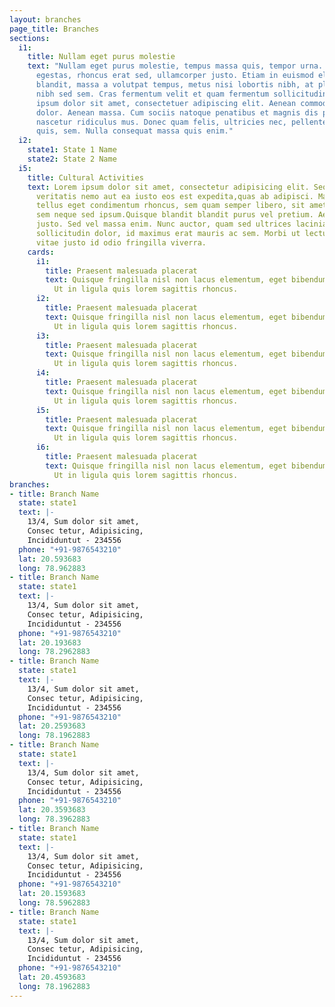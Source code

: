 ```yaml
---
layout: branches
page_title: Branches
sections:
  i1:
    title: Nullam eget purus molestie
    text: "Nullam eget purus molestie, tempus massa quis, tempor urna. Nam nec nibh
      egestas, rhoncus erat sed, ullamcorper justo. Etiam in euismod elit. Integer
      blandit, massa a volutpat tempus, metus nisi lobortis nibh, at placerat ipsum
      nibh sed sem. Cras fermentum velit et quam fermentum sollicitudin. \n\nLorem
      ipsum dolor sit amet, consectetuer adipiscing elit. Aenean commodo ligula eget
      dolor. Aenean massa. Cum sociis natoque penatibus et magnis dis parturient montes,
      nascetur ridiculus mus. Donec quam felis, ultricies nec, pellentesque eu, pretium
      quis, sem. Nulla consequat massa quis enim."
  i2:
    state1: State 1 Name
    state2: State 2 Name
  i5:
    title: Cultural Activities
    text: Lorem ipsum dolor sit amet, consectetur adipisicing elit. Sequi tempora
      veritatis nemo aut ea iusto eos est expedita,quas ab adipisci. Maecenas tempus,
      tellus eget condimentum rhoncus, sem quam semper libero, sit amet adipiscing
      sem neque sed ipsum.Quisque blandit blandit purus vel pretium. Aenean at porta
      justo. Sed vel massa enim. Nunc auctor, quam sed ultrices lacinia, tellus metus
      sollicitudin dolor, id maximus erat mauris ac sem. Morbi ut lectus augue. Curabitur
      vitae justo id odio fringilla viverra.
    cards:
      i1:
        title: Praesent malesuada placerat
        text: Quisque fringilla nisl non lacus elementum, eget bibendum orci ornare.
          Ut in ligula quis lorem sagittis rhoncus.
      i2:
        title: Praesent malesuada placerat
        text: Quisque fringilla nisl non lacus elementum, eget bibendum orci ornare.
          Ut in ligula quis lorem sagittis rhoncus.
      i3:
        title: Praesent malesuada placerat
        text: Quisque fringilla nisl non lacus elementum, eget bibendum orci ornare.
          Ut in ligula quis lorem sagittis rhoncus.
      i4:
        title: Praesent malesuada placerat
        text: Quisque fringilla nisl non lacus elementum, eget bibendum orci ornare.
          Ut in ligula quis lorem sagittis rhoncus.
      i5:
        title: Praesent malesuada placerat
        text: Quisque fringilla nisl non lacus elementum, eget bibendum orci ornare.
          Ut in ligula quis lorem sagittis rhoncus.
      i6:
        title: Praesent malesuada placerat
        text: Quisque fringilla nisl non lacus elementum, eget bibendum orci ornare.
          Ut in ligula quis lorem sagittis rhoncus.
branches:
- title: Branch Name
  state: state1
  text: |-
    13/4, Sum dolor sit amet,
    Consec tetur, Adipisicing,
    Incididuntut - 234556
  phone: "+91-9876543210"
  lat: 20.593683
  long: 78.962883
- title: Branch Name
  state: state1
  text: |-
    13/4, Sum dolor sit amet,
    Consec tetur, Adipisicing,
    Incididuntut - 234556
  phone: "+91-9876543210"
  lat: 20.193683
  long: 78.2962883
- title: Branch Name
  state: state1
  text: |-
    13/4, Sum dolor sit amet,
    Consec tetur, Adipisicing,
    Incididuntut - 234556
  phone: "+91-9876543210"
  lat: 20.2593683
  long: 78.1962883
- title: Branch Name
  state: state1
  text: |-
    13/4, Sum dolor sit amet,
    Consec tetur, Adipisicing,
    Incididuntut - 234556
  phone: "+91-9876543210"
  lat: 20.3593683
  long: 78.3962883
- title: Branch Name
  state: state1
  text: |-
    13/4, Sum dolor sit amet,
    Consec tetur, Adipisicing,
    Incididuntut - 234556
  phone: "+91-9876543210"
  lat: 20.1593683
  long: 78.5962883
- title: Branch Name
  state: state1
  text: |-
    13/4, Sum dolor sit amet,
    Consec tetur, Adipisicing,
    Incididuntut - 234556
  phone: "+91-9876543210"
  lat: 20.4593683
  long: 78.1962883
---
```


